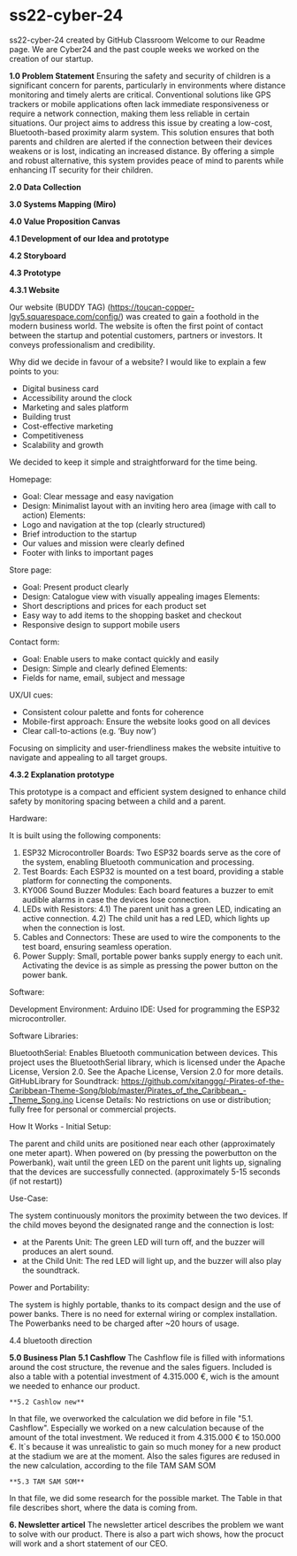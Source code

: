 # ss22-cyber-24
ss22-cyber-24 created by GitHub Classroom
Welcome to our Readme page. We are Cyber24 and the past couple weeks we worked on the creation of our startup. 

**1.0 Problem Statement**
Ensuring the safety and security of children is a significant concern for parents, particularly in environments where distance monitoring and timely alerts are critical. Conventional solutions like GPS trackers or mobile applications often lack immediate responsiveness or require a network connection, making them less reliable in certain situations.
Our project aims to address this issue by creating a low-cost, Bluetooth-based proximity alarm system. This solution ensures that both parents and children are alerted if the connection between their devices weakens or is lost, indicating an increased distance. By offering a simple and robust alternative, this system provides peace of mind to parents while enhancing IT security for their children.

**2.0 Data Collection**

**3.0 Systems Mapping (Miro)**

**4.0 Value Proposition Canvas**

**4.1 Development of our Idea and prototype**

**4.2 Storyboard**

**4.3 Prototype**

  **4.3.1 Website**
  
Our website (BUDDY TAG) (https://toucan-copper-lgy5.squarespace.com/config/) was created to gain a foothold in the modern business world. The website is often the first point of contact between the startup and potential customers, partners or investors. It conveys professionalism and credibility. 

Why did we decide in favour of a website?
I would like to explain a few points to you: 
- Digital business card
- Accessibility around the clock 
- Marketing and sales platform
- Building trust
- Cost-effective marketing
- Competitiveness
- Scalability and growth
  
We decided to keep it simple and straightforward for the time being.

Homepage: 
- Goal: Clear message and easy navigation
- Design: Minimalist layout with an inviting hero area (image with call to action)
Elements: 
- Logo and navigation at the top (clearly structured)
- Brief introduction to the startup
- Our values and mission were clearly defined
- Footer with links to important pages

Store page:
- Goal: Present product clearly
- Design: Catalogue view with visually appealing images
Elements: 
- Short descriptions and prices for each product set
- Easy way to add items to the shopping basket and checkout
- Responsive design to support mobile users

Contact form:
- Goal: Enable users to make contact quickly and easily
- Design: Simple and clearly defined
Elements: 
- Fields for name, email, subject and message

UX/UI cues:
- Consistent colour palette and fonts for coherence
- Mobile-first approach: Ensure the website looks good on all devices
- Clear call-to-actions (e.g. ‘Buy now’)
 
Focusing on simplicity and user-friendliness makes the website intuitive to navigate and appealing to all target groups.

  **4.3.2 Explanation prototype**

This prototype is a compact and efficient system designed to enhance child safety by monitoring spacing between a child and a parent. 

Hardware: 

It is built using the following components:

1) ESP32 Microcontroller Boards: Two ESP32 boards serve as the core of the system, enabling Bluetooth communication and processing.
2) Test Boards: Each ESP32 is mounted on a test board, providing a stable platform for connecting the components.
3) KY006 Sound Buzzer Modules: Each board features a buzzer to emit audible alarms in case the devices lose connection.
4) LEDs with Resistors:
	4.1) The parent unit has a green LED, indicating an active connection.
	4.2) The child unit has a red LED, which lights up when the connection is lost.
5) Cables and Connectors: These are used to wire the components to the test board, ensuring seamless operation.
6) Power Supply: Small, portable power banks supply energy to each unit. Activating the device is as simple as pressing the power button on the power bank.


Software:

Development Environment:
Arduino IDE: Used for programming the ESP32 microcontroller.

Software Libraries:

BluetoothSerial: Enables Bluetooth communication between devices.
This project uses the BluetoothSerial library, which is licensed under the Apache License, Version 2.0. See the Apache License, Version 2.0 for more details.
GitHubLibrary for Soundtrack: https://github.com/xitanggg/-Pirates-of-the-Caribbean-Theme-Song/blob/master/Pirates_of_the_Caribbean_-_Theme_Song.ino
License Details: No restrictions on use or distribution; fully free for personal or commercial projects.

How It Works - Initial Setup:

The parent and child units are positioned near each other (approximately one meter apart).
When powered on (by pressing the powerbutton on the Powerbank), wait until the green LED on the parent unit lights up, signaling that the devices are successfully connected. (approximately 5-15 seconds (if not restart))

Use-Case:

The system continuously monitors the proximity between the two devices.
If the child moves beyond the designated range and the connection is lost:
- at the Parents Unit: 	The green LED will turn off, and the buzzer will produces an alert sound.
- at the Child Unit: 	The red LED will light up, and the buzzer will also play the soundtrack.

Power and Portability:

The system is highly portable, thanks to its compact design and the use of power banks. 
There is no need for external wiring or complex installation. 
The Powerbanks need to be charged after ~20 hours of usage.

4.4 bluetooth direction

**5.0 Business Plan**
	**5.1 Cashflow**
The Cashflow file is filled with informations around the cost structure, the revenue and the sales figuers.
Included is also a table with a potential investment of 4.315.000 €, wich is the amount we needed to enhance our product.

	**5.2 Cashlow new**
In that file, we overworked the calculation we did before in file "5.1. Cashflow". Especially we worked on a new calculation
because of the amount of the total investment. We reduced it from 4.315.000 € to 150.000 €. It`s because it was unrealistic to gain
so much money for a new product at the stadium we are at the moment. Also the sales figures are redused in the new calculation, according to the file TAM SAM SOM

	**5.3 TAM SAM SOM**
 In that file, we did some research for the possible market.
 The Table in that file describes short, where the data is coming from.

 **6. Newsletter articel**
The newsletter articel describes the problem we want to solve with our product.
There is also a part wich shows, how the procuct will work and a short statement of our CEO.

 






